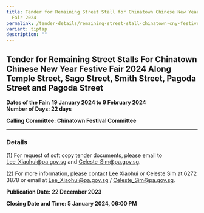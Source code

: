 ```yaml
---
title: Tender for Remaining Street Stall for Chinatown Chinese New Year Festive
  Fair 2024
permalink: /tender-details/remaining-street-stall-chinatown-cny-festive-fair/
variant: tiptap
description: ""
---
```

<h2>Tender for Remaining Street Stalls For Chinatown Chinese New Year Festive Fair 2024<strong> </strong>Along Temple Street, Sago Street, Smith Street, Pagoda Street and Pagoda Street<strong> </strong></h2>
<p></p>
<p><strong>Dates of the Fair: 19 January 2024 to 9 February 2024<br>Number of Days: 22 days</strong> <strong> </strong>
</p>
<p><strong>Calling Committee: Chinatown Festival Committee</strong>
</p>
<p></p>
<hr>
<h3>Details</h3>
<p>(1) For request of soft copy tender documents, please email to <a href="mailto:Lee_Xiaohui@pa.gov.sg" rel="noopener noreferrer nofollow" target="_blank">Lee_Xiaohui@pa.gov.sg</a> and
<a href="Celeste_Sim@pa.gov.sg" rel="noopener noreferrer nofollow" target="_blank">Celeste_Sim@pa.gov.sg</a>.</p>
<p>(2) For more information, please contact Lee Xiaohui or Celeste Sim at
6272 3878&nbsp;or email at <a href="Lee_Xiaohui@pa.gov.sg" rel="noopener noreferrer nofollow" target="_blank">Lee_Xiaohui@pa.gov.sg</a> / <a href="Celeste_Sim@pa.gov.sg" rel="noopener noreferrer nofollow" target="_blank">Celeste_Sim@pa.gov.sg</a>.</p>
<p></p>
<p><strong>Publication Date: 22 December 2023</strong>
</p>
<p><strong>Closing Date and Time: 5 January 2024, 06:00 PM</strong>
</p>